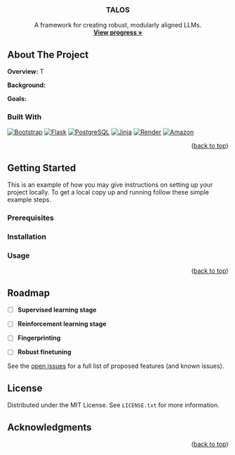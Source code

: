 <!-- Improved compatibility of back to top link: See: https://github.com/othneildrew/Best-README-Template/pull/73 -->
<a name="readme-top"></a>

<!-- PROJECT LOGO -->
<div align="center">
<h3 align="center">TALOS</h3>

  <p align="center">
    A framework for creating robust, modularly aligned LLMs.
    <br />
    <a href="https://github.com/aphil311/talos"><strong>View progress »</strong></a>

  </p>
</div>

<!-- ABOUT THE PROJECT -->
## About The Project
**Overview:** T

**Background:** 

**Goals:** 



### Built With
[![Bootstrap][Bootstrap.com]][Bootstrap-url] [![Flask][Flask.com]][Flask-url] [![PostgreSQL][PostgreSQL.com]][PostgreSQL-url] [![Jinja][Jinja.com]][Jinja-url] [![Render][Render.com]][Render-url] [![Amazon][AWS.com]][AWS-url]

<p align="right">(<a href="#readme-top">back to top</a>)</p>

<!-- GETTING STARTED -->
## Getting Started

This is an example of how you may give instructions on setting up your project locally.
To get a local copy up and running follow these simple example steps.

### Prerequisites


### Installation


<!-- USAGE EXAMPLES -->
### Usage


<p align="right">(<a href="#readme-top">back to top</a>)</p>



<!-- ROADMAP -->
## Roadmap

- [ ] **Supervised learning stage**
- [ ] **Reinforcement learning stage**
- [ ] **Fingerprinting**
- [ ] **Robust finetuning**


See the [open issues](https://github.com/aphil311/talos/issues) for a full list of proposed features (and known issues).



<!-- LICENSE -->
## License

Distributed under the MIT License. See `LICENSE.txt` for more information.



<!-- ACKNOWLEDGMENTS -->
## Acknowledgments

<p align="right">(<a href="#readme-top">back to top</a>)</p>



<!-- MARKDOWN LINKS & IMAGES -->
<!-- https://www.markdownguide.org/basic-syntax/#reference-style-links -->
[contributors-shield]: https://img.shields.io/github/contributors/aphil311/hudson_food_finder.svg?style=for-the-badge
[contributors-url]: https://github.com/aphil311/hudson_food_finder/graphs/contributors
[forks-shield]: https://img.shields.io/github/forks/aphil311/hudson_food_finder.svg?style=for-the-badge
[forks-url]: https://github.com/aphil311/hudson_food_finder/network/members
[stars-shield]: https://img.shields.io/github/stars/aphil311/hudson_food_finder.svg?style=for-the-badge
[stars-url]: https://github.com/aphil311/hudson_food_finder/stargazers
[issues-shield]: https://img.shields.io/github/issues/aphil311/hudson_food_finder.svg?style=for-the-badge
[issues-url]: https://github.com/aphil311/hudson_food_finder/issues
[license-shield]: https://img.shields.io/github/license/aphil311/hudson_food_finder.svg?style=for-the-badge
[license-url]: https://github.com/aphil311/hudson_food_finder/blob/master/LICENSE.txt
[linkedin-shield]: https://img.shields.io/badge/-LinkedIn-black.svg?style=for-the-badge&logo=linkedin&colorB=555
[linkedin-url]: https://linkedin.com/in/linkedin_username
[product-screenshot]: images/screenshot.png

[Bootstrap.com]: https://img.shields.io/badge/Bootstrap-563D7C?style=for-the-badge&logo=bootstrap&logoColor=white
[Bootstrap-url]: https://getbootstrap.com
[Flask.com]: https://img.shields.io/badge/Flask-000000?style=for-the-badge&logo=flask&logoColor=white
[Flask-url]: https://flask.palletsprojects.com/en/2.2.x/
[Jinja.com]: https://img.shields.io/badge/jinja-cccccc.svg?style=for-the-badge&logo=jinja&logoColor=black
[Jinja-url]: https://jinja.palletsprojects.com/en/3.1.x/
[Render.com]: https://img.shields.io/badge/Render-%46E3B7.svg?style=for-the-badge&logo=render&logoColor=white
[Render-url]: https://render.com
[AWS.com]:https://img.shields.io/badge/Amazon_AWS-FF9900?style=for-the-badge&logo=amazon-aws&logoColor=white
[AWS-url]: https://aws.amazon.com


[PostgreSQL.com]: https://img.shields.io/badge/PostgreSQL-316192?style=for-the-badge&logo=postgresql&logoColor=white
[PostgreSQL-url]: https://www.postgresql.org

